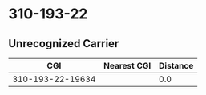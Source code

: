 # 310-193-22
## Unrecognized Carrier


| CGI | Nearest CGI | Distance |
|-----|-------------|----------|
| 310-193-22-19634 |  | 0.0 |
